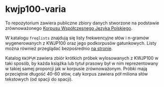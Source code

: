 # kwjp100-varia

To repozytorium zawiera publiczne zbiory danych stworzone na podstawie zrównoważonego [Korpusu Współczesnego Języka Polskiego](https://kwjp.pl). 

W katalogu `freqlists` znajdują się listy frekwencyjne słów i n-gramów wygenerowanych z KWJP100 oraz jego podkorpusów gatunkowych. Listy można również przeglądać bezpośrednio [na stronie](https://kwjp.ipipan.waw.pl/lists/).

Katalog `KWJP½M` zawiera zbiór krótkich próbek wylosowanych z KWJP100 w taki sposób, by każda książka lub tytuł prasowy był w nim reprezentowany w takiej samej proporcji jak w korpusie zrównoważonym. Próbki mają przeciętnie długość 40-60 słów, cały korpus zawiera pół miliona słów tekstowych (od spacji do spacji).
